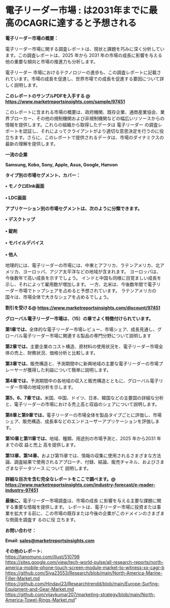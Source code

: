 # 電子リーダー市場 : は2031年までに最高のCAGRに達すると予想される

<strong><b>電子リーダー市場の概要：</b></strong>

電子リーダー市場に関する調査レポートは、現状と課題を巧みに深く分析しています。この調査レポートは、2025 年から 2031 年の市場の成長に影響を与える他の重要な傾向と市場の推進力も分析します。

電子リーダー 市場におけるテクノロジーの進歩も、この調査レポートに記載されています。市場の成長を促進し、世界市場での成長を促進する要因について詳しく説明します。

<strong>このレポートのサンプルPDFを入手する @ <a href=https://www.marketreportsinsights.com/sample/97451>https://www.marketreportsinsights.com/sample/97451</a></strong>

このレポートに含まれる市場の概要は、政府機関、既存企業、通商産業協会、業界ブローカー、その他の規制機関および非規制機関などの幅広いリソースからの情報を提供します。これらの組織から取得したデータは 電子リーダー の調査レポートを認証し、それによってクライアントがより適切な意思決定を行うのに役立ちます。さらに、このレポートで提供されるデータは、市場のダイナミクスの最新の理解を提供します。

<strong>一流の企業</strong>

<strong><b>Samsung, Kobo, Sony, Apple, Asus, Google, Hanvon</b></strong>

<strong><b>タイプ別の市場セグメント、カバー：</b></strong>

<strong>• モノクロEInk画面<br><br>• LDC画面</strong>

<strong><b>アプリケーション別の市場セグメントは、次のように分類できます。</b></strong>

<strong>• デスクトップ<br><br>• 錠剤<br><br>• モバイルデバイス<br><br>• 他人</strong>

 地理的には、電子リーダーの市場には、中東とアフリカ、ラテンアメリカ、北アメリカ、ヨーロッパ、アジア太平洋などの地域が含まれます。 ヨーロッパは、今後数年で高い成長を示すでしょう。 インドと中国も同様に目覚ましい成長を示し、それによって雇用数が増加します。 一方、北米は、今後数年間で電子リーダー市場でトップシェアを占めると予想されています。 ラテンアメリカの国々は、市場全体で大きなシェアを占めるでしょう。

<strong>割引を受ける@ <a href=https://www.marketreportsinsights.com/discount/97451>https://www.marketreportsinsights.com/discount/97451</a></strong>

<strong><b>グローバル電子リーダー市場は、（15）の章でよく特徴付けられています。</b></strong>

<strong><b>第</b></strong><strong><b>1章では、</b></strong>全体的な電子リーダー市場レビュー、市場シェア、成長見通し、グローバル電子リーダー市場に関連する製品の専門分野について説明します

<strong><b>第2章では、</b></strong>主要企業のコスト構造、原材料の使用状況を、電子リーダー市場全体の売上、財務状況、価格分析と比較します。

<strong><b>第3章では、</b></strong>販売構造と、予測期間中に新興地域の主要な電子リーダーの市場プレーヤーが獲得した利益について簡単に説明します。

<strong><b>第4章では、</b></strong>予測期間中の各地域の収入と販売構造とともに、グローバル電子リーダー市場の地域分析を示します。

<strong><b>第5、6、7章では、</b></strong>米国、中国、ドイツ、日本、韓国などの主要国の詳細な分析と、電子リーダーの市場における売上高と収益のシェアについて説明します。

<strong><b>第8章と第9章では、</b></strong>電子リーダーの市場全体を製品タイプごとに評価し、市場シェア、販売構造、成長率などのエンドユーザーアプリケーションを評価します。

<strong><b>第10章と第11章では、</b></strong>地域、種類、用途別の市場予測と、2025 年から2031 年までの収 益と売上 高を提供します。

<strong><b>第13章、第14章、</b></strong>および第15章では、情報の収集に使用されるさまざまな方法論、調査結果で使用されるアプローチ、付録、結論、販売チャネル、およびさまざまなデータソース について 説明します。

<strong>詳細な目次を含む完全なレポートをここで調べます。@ <a href=https://www.marketreportsinsights.com/industry-forecast/e-reader-industry-97451>https://www.marketreportsinsights.com/industry-forecast/e-reader-industry-97451</a></strong>

<strong><b>最後に、</b></strong>電子リーダー市場調査は、市場の成長 に影響を</a>与える主要な課題に関する重要な情報を提供します。 レポートは、電子リーダー市場に投資または事業を拡大する前に、この市場の既存または今後の企業がこのドメインのさまざまな側面を調査す るのに役 立ちます。

<strong><b>お問い合わせ：</b></strong>

<strong>Email: </strong><a href=mailto:sales@marketreportsinsights.com><strong>sales@marketreportsinsights.com</strong></a>

<strong>その他のレポート:</strong>
<br>
<a href=https://tanomuno.com/illust/510798>https://tanomuno.com/illust/510798</a>
<br>
<a href=https://sites.google.com/view/tech-world-pulse/all-research-reports/north-america-mobile-phone-touch-screen-module-market-to-witness-xx-cagr-b>https://sites.google.com/view/tech-world-pulse/all-research-reports/north-america-mobile-phone-touch-screen-module-market-to-witness-xx-cagr-b</a>
<br>
<a href=https://github.com/Siya23553/Research/blob/main/North-America-Marine-Filler-Market.md>https://github.com/Siya23553/Research/blob/main/North-America-Marine-Filler-Market.md</a>
<br>
<a href=https://github.com/Hindavi23/Researchtrendd/blob/main/Europe-Surfing-Equipment-and-Gear-Market.md>https://github.com/Hindavi23/Researchtrendd/blob/main/Europe-Surfing-Equipment-and-Gear-Market.md</a>
<br>
<a href=https://github.com/vijaykumar207/marketing-strategy/blob/main/North-America-Towel-Rings-Market.md>https://github.com/vijaykumar207/marketing-strategy/blob/main/North-America-Towel-Rings-Market.md</a>"

